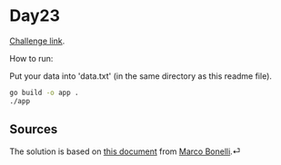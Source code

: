 # Day23

[Challenge link](https://adventofcode.com/2021/day/23).

How to run:

Put your data into 'data.txt' (in the same directory as this readme file).

```sh
go build -o app .
./app
```

## Sources

The solution is based on [this document](https://github.com/mebeim/aoc/blob/master/2021/README.md) from [Marco Bonelli](github.com/mebeim).⏎                                                                                     
